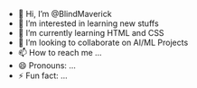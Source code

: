 - 👋 Hi, I’m @BlindMaverick
- 👀 I’m interested in learning new stuffs
- 🌱 I’m currently learning HTML and CSS
- 💞️ I’m looking to collaborate on AI/ML Projects
- 📫 How to reach me ...
- 😄 Pronouns: ...
- ⚡ Fun fact: ...

<!---
BlindMaverick/BlindMaverick is a ✨ special ✨ repository because its `README.md` (this file) appears on your GitHub profile.
You can click the Preview link to take a look at your changes.
--->
